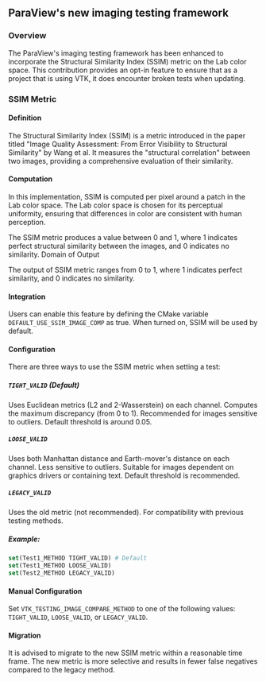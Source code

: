 ## ParaView's new imaging testing framework

### Overview

The ParaView's imaging testing framework has been enhanced to incorporate the Structural Similarity Index (SSIM) metric
on the Lab color space. This contribution provides an opt-in feature to ensure that as a project that is using VTK,
it does encounter broken tests when updating.

### SSIM Metric

#### Definition

The Structural Similarity Index (SSIM) is a metric introduced in the paper titled "Image Quality Assessment: From Error
Visibility to Structural Similarity" by Wang et al. It measures the "structural correlation" between two images,
providing a comprehensive evaluation of their similarity.

#### Computation

In this implementation, SSIM is computed per pixel around a patch in the Lab color space. The Lab color space is chosen
for its perceptual uniformity, ensuring that differences in color are consistent with human perception.

The SSIM metric produces a value between 0 and 1, where 1 indicates perfect structural similarity between the images,
and 0 indicates no similarity.
Domain of Output

The output of SSIM metric ranges from 0 to 1, where 1 indicates perfect similarity, and 0 indicates no similarity.

#### Integration

Users can enable this feature by defining the CMake variable `DEFAULT_USE_SSIM_IMAGE_COMP` as true. When turned on, SSIM
will be used by default.

#### Configuration

There are three ways to use the SSIM metric when setting a test:

##### `TIGHT_VALID` (Default)

Uses Euclidean metrics (L2 and 2-Wasserstein) on each channel.
Computes the maximum discrepancy (from 0 to 1).
Recommended for images sensitive to outliers.
Default threshold is around 0.05.

##### `LOOSE_VALID`

Uses both Manhattan distance and Earth-mover's distance on each channel.
Less sensitive to outliers.
Suitable for images dependent on graphics drivers or containing text.
Default threshold is recommended.

##### `LEGACY_VALID`

Uses the old metric (not recommended).
For compatibility with previous testing methods.

##### Example:

```cmake
set(Test1_METHOD TIGHT_VALID) # Default
set(Test1_METHOD LOOSE_VALID)
set(Test2_METHOD LEGACY_VALID)
```

#### Manual Configuration

Set `VTK_TESTING_IMAGE_COMPARE_METHOD` to one of the following values: `TIGHT_VALID`, `LOOSE_VALID`, or `LEGACY_VALID`.

#### Migration

It is advised to migrate to the new SSIM metric within a reasonable time frame.
The new metric is more selective and results in fewer false negatives compared to the legacy method.
